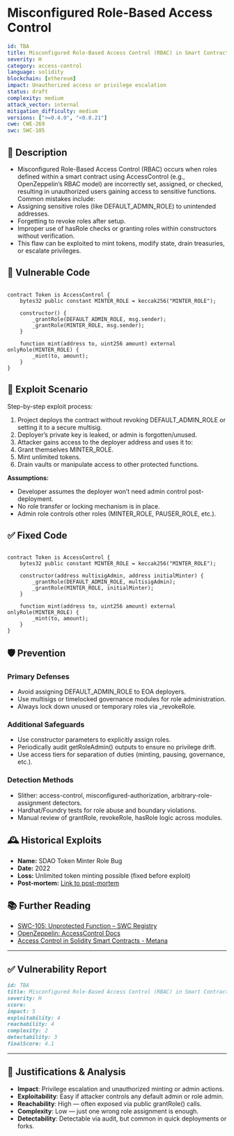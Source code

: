 # Misconfigured Role-Based Access Control

```YAML
id: TBA
title: Misconfigured Role-Based Access Control (RBAC) in Smart Contracts
severity: H
category: access-control
language: solidity
blockchain: [ethereum]
impact: Unauthorized access or privilege escalation
status: draft
complexity: medium
attack_vector: internal
mitigation_difficulty: medium
versions: [">=0.4.0", "<0.8.21"]
cwe: CWE-269
swc: SWC-105
```

## 📝 Description

- Misconfigured Role-Based Access Control (RBAC) occurs when roles defined within a smart contract using AccessControl (e.g., OpenZeppelin’s RBAC model) are incorrectly set, assigned, or checked, resulting in unauthorized users gaining access to sensitive functions. Common mistakes include:
- Assigning sensitive roles (like DEFAULT_ADMIN_ROLE) to unintended addresses.
- Forgetting to revoke roles after setup.
- Improper use of hasRole checks or granting roles within constructors without verification.
- This flaw can be exploited to mint tokens, modify state, drain treasuries, or escalate privileges.

## 🚨 Vulnerable Code

```solidity

contract Token is AccessControl {
    bytes32 public constant MINTER_ROLE = keccak256("MINTER_ROLE");

    constructor() {
        _grantRole(DEFAULT_ADMIN_ROLE, msg.sender);
        _grantRole(MINTER_ROLE, msg.sender);
    }

    function mint(address to, uint256 amount) external onlyRole(MINTER_ROLE) {
        _mint(to, amount);
    }
}
```

## 🧪 Exploit Scenario

Step-by-step exploit process:

1. Project deploys the contract without revoking DEFAULT_ADMIN_ROLE or setting it to a secure multisig.
2. Deployer’s private key is leaked, or admin is forgotten/unused.
3. Attacker gains access to the deployer address and uses it to:
4. Grant themselves MINTER_ROLE.
5. Mint unlimited tokens.
6. Drain vaults or manipulate access to other protected functions.

**Assumptions:**

- Developer assumes the deployer won’t need admin control post-deployment.
- No role transfer or locking mechanism is in place.
- Admin role controls other roles (MINTER_ROLE, PAUSER_ROLE, etc.).

## ✅ Fixed Code
```solidity

contract Token is AccessControl {
    bytes32 public constant MINTER_ROLE = keccak256("MINTER_ROLE");

    constructor(address multisigAdmin, address initialMinter) {
        _grantRole(DEFAULT_ADMIN_ROLE, multisigAdmin);
        _grantRole(MINTER_ROLE, initialMinter);
    }

    function mint(address to, uint256 amount) external onlyRole(MINTER_ROLE) {
        _mint(to, amount);
    }
}
```

## 🛡️ Prevention

### Primary Defenses

- Avoid assigning DEFAULT_ADMIN_ROLE to EOA deployers.
- Use multisigs or timelocked governance modules for role administration.
- Always lock down unused or temporary roles via _revokeRole.

### Additional Safeguards

- Use constructor parameters to explicitly assign roles.
- Periodically audit getRoleAdmin() outputs to ensure no privilege drift.
- Use access tiers for separation of duties (minting, pausing, governance, etc.).

### Detection Methods

- Slither: access-control, misconfigured-authorization, arbitrary-role-assignment detectors.
- Hardhat/Foundry tests for role abuse and boundary violations.
- Manual review of grantRole, revokeRole, hasRole logic across modules.

## 🕰️ Historical Exploits

- **Name:** SDAO Token Minter Role Bug 
- **Date:** 2022 
- **Loss:** Unlimited token minting possible (fixed before exploit) 
- **Post-mortem:** [Link to post-mortem](https://www.certik.com/projects/singularitydao) 
  
## 📚 Further Reading

- [SWC-105: Unprotected Function – SWC Registry](https://swcregistry.io/docs/SWC-105/) 
- [OpenZeppelin: AccessControl Docs](https://docs.openzeppelin.com/contracts/4.x/access-control) 
-  [Access Control in Solidity Smart Contracts - Metana](https://metana.io/blog/access-control-in-solidity-smart-contracts/) 
  
---

## ✅ Vulnerability Report

```markdown
id: TBA
title: Misconfigured Role-Based Access Control (RBAC) in Smart Contracts
severity: H
score:
impact: 5         
exploitability: 4 
reachability: 4   
complexity: 2     
detectability: 3  
finalScore: 4.1
```

---

## 📄 Justifications & Analysis

- **Impact**: Privilege escalation and unauthorized minting or admin actions.
- **Exploitability**: Easy if attacker controls any default admin or role admin.
- **Reachability**: High — often exposed via public grantRole() calls.
- **Complexity**: Low — just one wrong role assignment is enough.
- **Detectability**: Detectable via audit, but common in quick deployments or forks.

